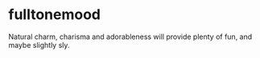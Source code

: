 # fulltonemood
Natural charm, charisma and adorableness will provide plenty of fun, and maybe slightly sly.
